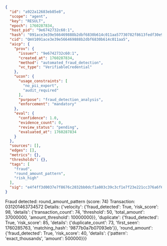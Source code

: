 ```json
{
  "id": "a922a12683eb85e8",
  "scope": "agent",
  "key": "RESULT",
  "epoch": 1760287834,
  "host_pid": "9e6742732c60:1",
  "hash": "091ace3e39e566469888b2dbf6830b614c011aa57730782f8613fedf30e96835",
  "cid": "QmV1091ace3e39e566469888b2dbf6830b614c011aa5",
  "aicp": {
    "prov": {
      "issuer": "9e6742732c60:1",
      "created_at": 1760287834,
      "method": "automated_fraud_detection",
      "vc_type": "VerifiableCredential"
    },
    "ucon": {
      "usage_constraints": [
        "no_pii_export",
        "audit_required"
      ],
      "purpose": "fraud_detection_analysis",
      "enforcement": "mandatory"
    },
    "eval": {
      "confidence": 1.0,
      "evidence_count": 0,
      "review_status": "pending",
      "evaluated_at": 1760287834
    }
  },
  "sources": [],
  "edges": [],
  "metrics": {},
  "thresholds": {},
  "tags": [
    "fraud",
    "round_amount_pattern",
    "risk_high"
  ],
  "sig": "e4f4ff3d0037e7f8676c2032bb0dcf1a803c39c3cf1e7f23e221cc376a6f66b0"
}
```

Fraud detected: round_amount_pattern (score: 74)
Transaction: 031201463734572
Details: {'velocity': {'fraud_detected': True, 'risk_score': 98, 'details': {'transaction_count': 74, 'threshold': 50, 'total_amount': 37000000, 'amount_threshold': 10000000}}, 'duplicate': {'fraud_detected': True, 'risk_score': 85, 'details': {'duplicate_count': 73, 'first_seen': 1760285763, 'matching_hash': '9877b0a7b07093eb'}}, 'round_amount': {'fraud_detected': True, 'risk_score': 40, 'details': {'pattern': 'exact_thousands', 'amount': 500000}}}